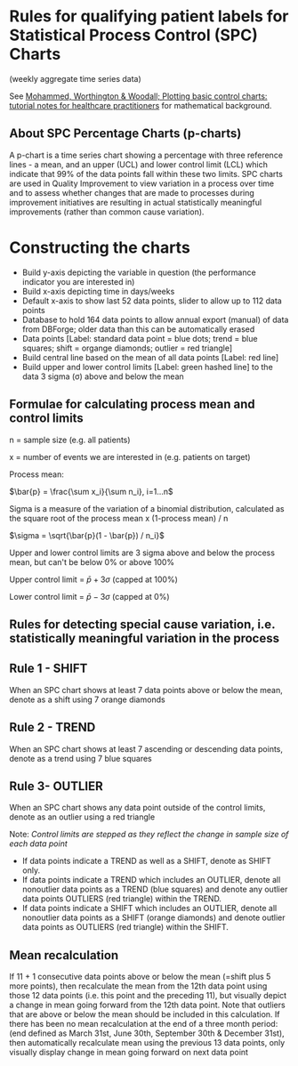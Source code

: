 # Rules for qualifying patient labels for Statistical Process Control (SPC) Charts

(weekly aggregate time series data)

See [Mohammed, Worthington & Woodall; Plotting basic control charts: tutorial notes for healthcare practitioners](https://qualitysafety.bmj.com/content/17/2/137) for mathematical background.

## About SPC Percentage Charts (p-charts)
A p-chart is a time series chart showing a percentage with three reference lines - a mean, and an upper (UCL) and lower control limit (LCL) which indicate that 99% of the data points fall within these two limits. SPC charts are used in Quality Improvement to view variation in a process over time and to assess whether changes that are made to processes during improvement initiatives are resulting in actual statistically meaningful improvements (rather than common cause variation).

# Constructing the charts

* Build y-axis depicting the variable in question (the performance indicator you are interested in)
* Build x-axis depicting time in days/weeks
* Default x-axis to show last 52 data points, slider to allow up to 112 data points
* Database to hold 164 data points to allow annual export (manual) of data from DBForge; older data than this can be automatically erased
* Data points [Label: standard data point = blue dots; trend = blue squares; shift = organge diamonds; outlier = red triangle]
* Build central line based on the mean of all data points [Label: red line]
* Build upper and lower control limits [Label: green hashed line] to the data 3 sigma (σ) above and below the mean

## Formulae for calculating process mean and control limits

n = sample size (e.g. all patients)

x = number of events we are interested in (e.g. patients on target)

Process mean:

$\bar{p} = \frac{\sum x_i}{\sum n_i}, i=1...n$

Sigma is a measure of the variation of a binomial distribution, calculated as the square root of the process mean x (1-process mean) / n

$\sigma = \sqrt{\bar{p}(1 - \bar{p}) / n_i}$

Upper and lower control limits are 3 sigma above and below the process mean, but can't be below 0% or above 100%

Upper control limit = $\bar{p} + 3 \sigma$ (capped at 100%)

Lower control limit = $\bar{p} - 3 \sigma$ (capped at 0%)



## Rules for detecting special cause variation, i.e. statistically meaningful variation in the process

## Rule 1 - SHIFT 

When an SPC chart shows at least 7 data points above or below the mean, denote as a shift using 7 orange diamonds  

## Rule 2 - TREND  

When an SPC chart shows at least 7 ascending or descending data points, denote as a trend using 7 blue squares  

## Rule 3- OUTLIER 

When an SPC chart shows any data point outside of the control limits, denote as an outlier using a red triangle  

Note: *Control limits are stepped as they reflect the change in sample size of each data point* 

- If data points indicate a TREND as well as a  SHIFT, denote as SHIFT only. 
- If data points indicate a TREND which includes an OUTLIER, denote all nonoutlier data points as a TREND (blue squares) and denote any outlier data points OUTLIERS (red triangle) within the TREND. 
- If data points indicate a SHIFT which includes an OUTLIER, denote all nonoutlier data points as a SHIFT (orange diamonds) and denote outlier data points as OUTLIERS (red triangle) within the SHIFT. 

## Mean recalculation
If 11 + 1 consecutive data points above or below the mean (=shift plus 5 more points), then recalculate the mean from the 12th data point using those 12 data points (i.e. this point and the preceding 11), but visually depict a change in mean going forward from the 12th data point. Note that outliers that are above or below the mean should be included in this calculation. 
If there has been no mean recalculation at the end of a three month period: (end defined as March 31st, June 30th, September 30th & December 31st), then automatically recalculate mean using the previous 13 data points, only visually display change in mean going forward on next data point


